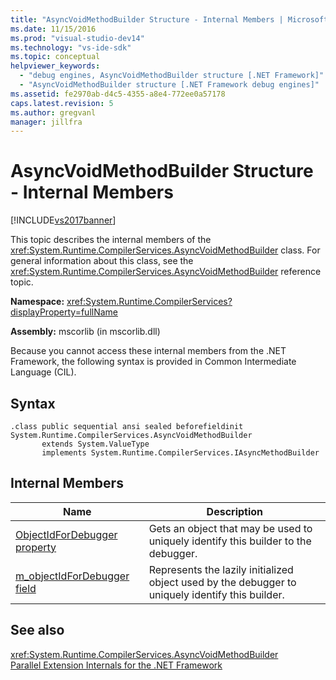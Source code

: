 ```yaml
---
title: "AsyncVoidMethodBuilder Structure - Internal Members | Microsoft Docs"
ms.date: 11/15/2016
ms.prod: "visual-studio-dev14"
ms.technology: "vs-ide-sdk"
ms.topic: conceptual
helpviewer_keywords: 
  - "debug engines, AsyncVoidMethodBuilder structure [.NET Framework]"
  - "AsyncVoidMethodBuilder structure [.NET Framework debug engines]"
ms.assetid: fe2970ab-d4c5-4355-a8e4-772ee0a57178
caps.latest.revision: 5
ms.author: gregvanl
manager: jillfra
---
```

# AsyncVoidMethodBuilder Structure - Internal Members
[!INCLUDE[vs2017banner](../../includes/vs2017banner.md)]

This topic describes the internal members of the <xref:System.Runtime.CompilerServices.AsyncVoidMethodBuilder> class. For general information about this class, see the <xref:System.Runtime.CompilerServices.AsyncVoidMethodBuilder> reference topic.  
  
 **Namespace:** <xref:System.Runtime.CompilerServices?displayProperty=fullName>  
  
 **Assembly:** mscorlib (in mscorlib.dll)  
  
 Because you cannot access these internal members from the .NET Framework, the following syntax is provided in Common Intermediate Language (CIL).  
  
## Syntax  
  
```  
.class public sequential ansi sealed beforefieldinit System.Runtime.CompilerServices.AsyncVoidMethodBuilder  
       extends System.ValueType  
       implements System.Runtime.CompilerServices.IAsyncMethodBuilder  
```  
  
## Internal Members  
  
|Name|Description|  
|----------|-----------------|  
|[ObjectIdForDebugger property](../../extensibility/debugger/asyncvoidmethodbuilder-objectidfordebugger-property.md)|Gets an object that may be used to uniquely identify this builder to the debugger.|  
|[m_objectIdForDebugger field](../../extensibility/debugger/asyncvoidmethodbuilder-m-objectidfordebugger-field.md)|Represents the lazily initialized object used by the debugger to uniquely identify this builder.|  
  
## See also  
 <xref:System.Runtime.CompilerServices.AsyncVoidMethodBuilder>   
 [Parallel Extension Internals for the .NET Framework](../../extensibility/debugger/parallel-extension-internals-for-the-dotnet-framework.md)
